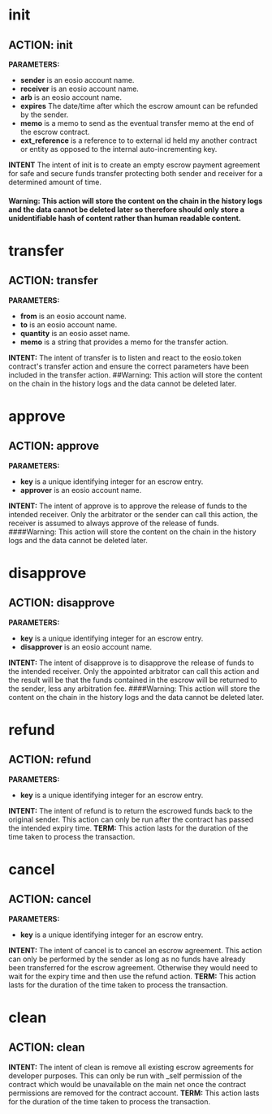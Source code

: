 <h1 class="contract">
init
</h1>

## ACTION: init
**PARAMETERS:**
* __sender__ is an eosio account name. 
* __receiver__ is an eosio account name. 
* __arb__ is an eosio account name. 
* __expires__ The date/time after which the escrow amount can be refunded by the sender. 
* __memo__ is a memo to send as the eventual transfer memo at the end of the escrow contract. 
* __ext_reference__ is a reference to to external id held my another contract or entity as opposed to the internal auto-incrementing key.

**INTENT** The intent of init is to create an empty escrow payment agreement for safe and secure funds transfer protecting both sender and receiver for a determined amount of time. 
#### Warning: This action will store the content on the chain in the history logs and the data cannot be deleted later so therefore should only store a unidentifiable hash of content rather than human readable content. 

<h1 class="contract">
    transfer
</h1>

## ACTION: transfer
**PARAMETERS:**
* __from__ is an eosio account name. 
* __to__ is an eosio account name. 
* __quantity__ is an eosio asset name. 
* __memo__ is a string that provides a memo for the transfer action.

**INTENT:** 
The intent of transfer is to listen and react to the eosio.token contract's transfer action and ensure the correct parameters have been included in the transfer action.
##Warning: This action will store the content on the chain in the history logs and the data cannot be deleted later.

<h1 class="contract">
approve
</h1>

## ACTION: approve
**PARAMETERS:**
* __key__ is a unique identifying integer for an escrow entry. 
* __approver__ is an eosio account name. 

**INTENT:** 
The intent of approve is to approve the release of funds to the intended receiver.  Only the arbitrator or the sender can call this action, the receiver is assumed to always approve of the release of funds.
 ####Warning: This action will store the content on the chain in the history logs and the data cannot be deleted later.

<h1 class="contract">
 disapprove
</h1>

## ACTION: disapprove
**PARAMETERS:**
* __key__ is a unique identifying integer for an escrow entry. 
* __disapprover__ is an eosio account name. 

**INTENT:** 
The intent of disapprove is to disapprove the release of funds to the intended receiver. Only the appointed arbitrator can call this action and the result will be that the funds contained in the escrow will be returned to the sender, less any arbitration fee.
 ####Warning: This action will store the content on the chain in the history logs and the data cannot be deleted later. 

<h1 class="contract">
  refund
</h1>

## ACTION: refund

**PARAMETERS:**
* __key__ is a unique identifying integer for an escrow entry. 

**INTENT:** The intent of refund is to return the escrowed funds back to the original sender. This action can only be run after the contract has passed the intended expiry time.
**TERM:** This action lasts for the duration of the time taken to process the transaction.


<h1 class="contract">
  cancel
</h1>

## ACTION: cancel

**PARAMETERS:**
* __key__ is a unique identifying integer for an escrow entry. 

**INTENT:** The intent of cancel is to cancel an escrow agreement. This action can only be performed by the sender as long as no funds have already been transferred for the escrow agreement. Otherwise they would need to wait for the expiry time and then use the refund action.
**TERM:** This action lasts for the duration of the time taken to process the transaction.

<h1 class="contract">
  clean
</h1>

## ACTION: clean

**INTENT:** The intent of clean is remove all existing escrow agreements for developer purposes. This can only be run with _self permission of the contract which would be unavailable on the main net once the contract permissions are removed for the contract account.
**TERM:** This action lasts for the duration of the time taken to process the transaction.




